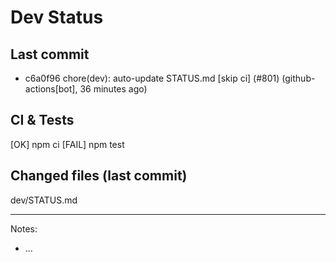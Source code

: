 # Dev Status

## Last commit
- c6a0f96 chore(dev): auto-update STATUS.md [skip ci] (#801) (github-actions[bot], 36 minutes ago)
## CI & Tests
[OK] npm ci
[FAIL] npm test

## Changed files (last commit)
dev/STATUS.md

---
Notes:
- ...
